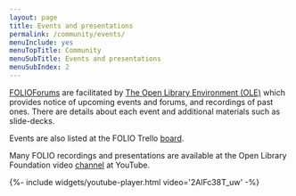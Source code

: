 ```yaml
---
layout: page
title: Events and presentations
permalink: /community/events/
menuInclude: yes
menuTopTitle: Community
menuSubTitle: Events and presentations
menuSubIndex: 2
---
```


[FOLIOForums](https://www.openlibraryenvironment.org/archives/category/olfforum) are facilitated by [The Open Library Environment (OLE)](https://www.openlibraryenvironment.org) which provides notice of upcoming events and forums, and recordings of past ones.
There are details about each event and additional materials such as slide-decks.

Events are also listed at the FOLIO Trello [board](https://trello.com/b/A27ucwg8/events).

Many FOLIO recordings and presentations are available at the Open Library Foundation video
[channel](https://www.youtube.com/channel/UC4Vs5mb1qgOXPZgso1LESUw) at YouTube.

<div class="widget">
{%- include widgets/youtube-player.html video='2AlFc38T_uw' -%}
</div>
